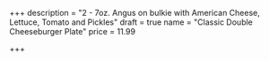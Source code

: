 +++
description = "2 - 7oz. Angus on bulkie with American Cheese, Lettuce, Tomato and Pickles"
draft = true
name = "Classic Double Cheeseburger Plate"
price = 11.99

+++
